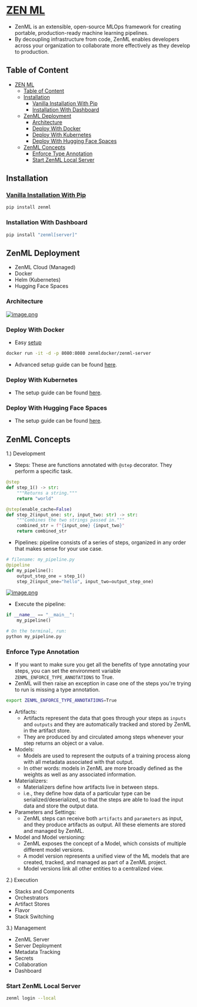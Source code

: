 # [ZEN ML](https://docs.zenml.io/)

- ZenML is an extensible, open-source MLOps framework for creating portable, production-ready machine learning pipelines.
- By decoupling infrastructure from code, ZenML enables developers across your organization to collaborate more effectively as they develop to production.

## Table of Content

- [ZEN ML](#zen-ml)
  - [Table of Content](#table-of-content)
  - [Installation](#installation)
    - [Vanilla Installation With Pip](#vanilla-installation-with-pip)
    - [Installation With Dashboard](#installation-with-dashboard)
  - [ZenML Deployment](#zenml-deployment)
    - [Architecture](#architecture)
    - [Deploy With Docker](#deploy-with-docker)
    - [Deploy With Kubernetes](#deploy-with-kubernetes)
    - [Deploy With Hugging Face Spaces](#deploy-with-hugging-face-spaces)
  - [ZenML Concepts](#zenml-concepts)
    - [Enforce Type Annotation](#enforce-type-annotation)
    - [Start ZenML Local Server](#start-zenml-local-server)

## Installation

### [Vanilla Installation With Pip](https://docs.zenml.io/getting-started/installation)

```sh
pip install zenml
```

### Installation With Dashboard

```sh
pip install "zenml[server]"
```

## ZenML Deployment

- ZenML Cloud (Managed)
- Docker
- Helm (Kubernetes)
- Hugging Face Spaces

### Architecture

[![image.png](https://i.postimg.cc/pT26D1n9/image.png)](https://postimg.cc/2qKGYGGm)

### Deploy With Docker

- Easy [setup](https://docs.zenml.io/getting-started/installation#running-with-docker)

```sh
docker run -it -d -p 8080:8080 zenmldocker/zenml-server
```

- Advanced setup guide can be found [here](https://docs.zenml.io/getting-started/deploying-zenml/deploy-with-docker#zenml-server-configuration-options).

### Deploy With Kubernetes

- The setup guide can be found [here](https://docs.zenml.io/getting-started/deploying-zenml/deploy-with-helm).

### Deploy With Hugging Face Spaces

- The setup guide can be found [here](https://docs.zenml.io/getting-started/deploying-zenml/deploy-using-huggingface-spaces).

## ZenML Concepts

1.) Development

- Steps: These are functions annotated with `@step` decorator. They perform a specific task.

```py
@step
def step_1() -> str:
    """Returns a string."""
    return "world"

@step(enable_cache=False)
def step_2(input_one: str, input_two: str) -> str:
    """Combines the two strings passed in."""
    combined_str = f"{input_one} {input_two}"
    return combined_str
```

- Pipelines:  pipeline consists of a series of steps, organized in any order that makes sense for your use case.

```py
# filename: my_pipeline.py
@pipeline
def my_pipeline():
    output_step_one = step_1()
    step_2(input_one="hello", input_two=output_step_one)
```

[![image.png](https://i.postimg.cc/Kc3HtL1D/image.png)](https://postimg.cc/8sD4S7B7)

- Execute the pipeline:

```py
if __name__ == "__main__":
    my_pipeline()

# On the terminal, run:
python my_pipeline.py
```

### Enforce Type Annotation

- If you want to make sure you get all the benefits of type annotating your steps, you can set the environment variable `ZENML_ENFORCE_TYPE_ANNOTATIONS` to True.
- ZenML will then raise an exception in case one of the steps you're trying to run is missing a type annotation.

```sh
export ZENML_ENFORCE_TYPE_ANNOTATIONS=True
```

- Artifacts:
  - Artifacts represent the data that goes through your steps as `inputs` and `outputs` and they are automatically tracked and stored by ZenML in the artifact store.
  - They are produced by and circulated among steps whenever your step returns an object or a value.
- Models:
  - Models are used to represent the outputs of a training process along with all metadata associated with that output.
  - In other words: models in ZenML are more broadly defined as the weights as well as any associated information.
- Materializers:
  - Materializers define how artifacts live in between steps.
  - i.e., they define how data of a particular type can be serialized/deserialized, so that the steps are able to load the input data and store the output data.
- Parameters and Settings:
  - ZenML steps can receive both `artifacts` and `parameters` as input, and they produce artifacts as output. All these elements are stored and managed by ZenML.
- Model and Model versioning:
  - ZenML exposes the concept of a Model, which consists of multiple different model versions.
  - A model version represents a unified view of the ML models that are created, tracked, and managed as part of a ZenML project.
  - Model versions link all other entities to a centralized view.

2.) Execution

- Stacks and Components
- Orchestrators
- Artifact Stores
- Flavor
- Stack Switching

3.) Management

- ZenML Server
- Server Deployment
- Metadata Tracking
- Secrets
- Collaboration
- Dashboard

### Start ZenML Local Server

```sh
zenml login --local
```
